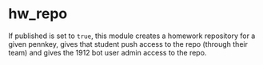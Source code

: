 # hw_repo

If published is set to `true`, this module creates a homework repository for a given pennkey, gives that student push access to the repo (through their team) and gives the 1912 bot user admin access to the repo.

